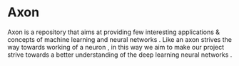 # Axon
Axon is a repository that aims at providing few interesting applications & concepts of machine learning and neural networks . Like an axon strives the way towards working of a neuron , in this way we aim to make our project strive towards a better understanding of the deep learning neural networks .
